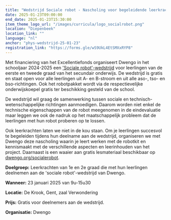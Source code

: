 ```yaml
---
title: "Wedstrijd Sociale robot - Nascholing voor begeleidende leerkrachten"
date: 2025-01-23T09:00:00
end_date: 2025-01-23T15:30:00
item_theme_logo_url: "/images/curricula/logo_socialrobot.png"
location: "Diepenbeek"
location_link: ""
language: "nl"
anchor: "phys-wedstrijd-25-01-23"
registration_link: "https://forms.gle/wS9UkL4EtSMXxRYP8"
---
```


Met financiering van het Excellentiefonds organiseert Dwengo in het schooljaar 2024-2025 een ['Sociale robot'-wedstrijd](https://dwengo.org/socialerobotwedstrijd/) voor leerlingen van de eerste en tweede graad van het secundair onderwijs. De wedstrijd is gratis en staat open voor alle leerlingen uit A- en B-stroom en uit alle aso-, tso- en bso-richtingen. Ook het robotpakket wordt via de respectievelijke onderwijskoepel gratis ter beschikking gesteld van de school. 

De wedstrijd wil graag de samenwerking tussen sociale en technisch-wetenschappelijke richtingen aanmoedigen. Daarom worden niet enkel de technische eigenschappen van de robot meegenomen in de eindevaluatie maar leggen we ook de nadruk op het maatschappelijk probleem dat de leerlingen met hun robot proberen op te lossen. 

Ook leerkrachten laten we niet in de kou staan. Om je leerlingen succesvol te begeleiden tijdens hun deelname aan de wedstrijd, organiseren we met Dwengo deze nascholing waarin je leert werken met de robotkit en kennismaakt met de verschillende aspecten en leerinhouden van het project. Daarnaast is een waaier aan gratis lesmateriaal beschikbaar op [dwengo.org/socialerobot](https://dwengo.org/socialerobot).




**Doelgroep:** Leerkrachten van 1e en 2e graad die met hun leerlingen deelnemen aan de 'sociale robot'-wedstrijd van Dwengo.

**Wanneer:** 23 januari 2025 van 9u-15u30

**Locatie:** De Krook, Gent, zaal Verwondering

**Prijs:** Gratis voor deelnemers aan de wedstrijd.

**Organisatie:** Dwengo

